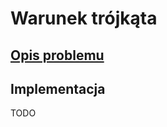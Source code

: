 # Warunek trójkąta

## [Opis problemu](../../../../algorithms/2d-geometry/triangle-condition.md)

## Implementacja

TODO
